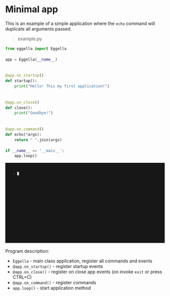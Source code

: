 # Minimal app

This is an example of a simple application where the 
`echo` command will duplicate all arguments passed. 

> example.py
```python
from eggella import Eggella

app = Eggella(__name__)


@app.on_startup()
def startup():
    print("Hello! This my first application!")

    
@app.on_close()
def close():
    print("Goodbye!")
    
    
@app.on_command()
def echo(*args):
    return " ".join(args)

if __name__ == '__main__':
    app.loop()
```

![min app](../gifs/minimal_app.gif)


Program description:

- `Eggella` - main class application, register all commands and events 
- `@app.on_startup()` - register startup events
- `@app.on_close()` - register on close app events (on invoke `exit` or press CTRL+C)
- `@app.on_command()` - register commands
- `app.loop()` - start application method 
